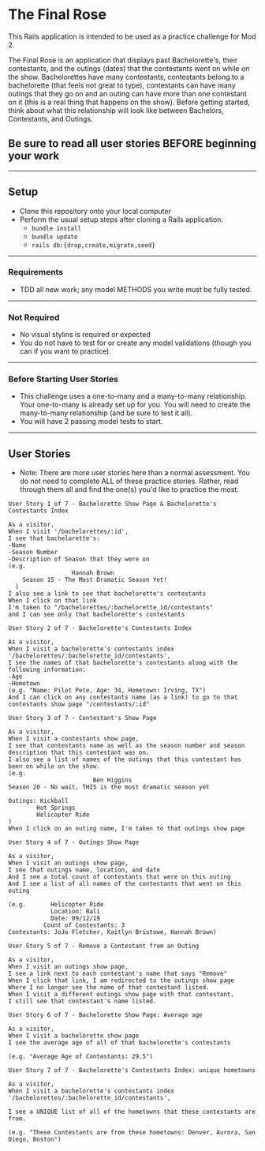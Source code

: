 # The Final Rose

This Rails application is intended to be used as a practice challenge for Mod 2.

The Final Rose is an application that displays past Bachelorette's, their contestants, and the outings (dates) that the contestants went on while on the show. Bachelorettes have many contestants, contestants belong to a bachelorette (that feels not great to type), contestants can have many outings that they go on and an outing can have more than one contestant on it (this is a real thing that happens on the show). Before getting started, think about what this relationship will look like between Bachelors, Contestants, and Outings.

## Be sure to read all user stories BEFORE beginning your work
---

## Setup

* Clone this repository onto your local computer
* Perform the usual setup steps after cloning a Rails application:
  - `bundle install`
  - `bundle update`
  - `rails db:{drop,create,migrate,seed}`
---

### Requirements

* TDD all new work; any model METHODS you write must be fully tested.
---
### Not Required

* No visual stylins is required or expected
* You do not have to test for or create any model validations (though you can if you want to practice). 
---
### Before Starting User Stories

* This challenge uses a one-to-many and a many-to-many relationship. Your one-to-many is already set up for you. You will need to create the many-to-many relationship (and be sure to test it all).
* You will have 2 passing model tests to start.

---

## User Stories
* Note: There are more user stories here than a normal assessment. You do not need to complete ALL of these practice stories. Rather, read through them all and find the one(s) you'd like to practice the most. 

```
User Story 1 of 7 - Bachelorette Show Page & Bachelorette's Contestants Index

As a visitor,
When I visit '/bachelorettes/:id',
I see that bachelorette's:
-Name
-Season Number
-Description of Season that they were on
(e.g.             
                  Hannah Brown
    Season 15 - The Most Dramatic Season Yet!
  )
I also see a link to see that bachelorette's contestants
When I click on that link
I'm taken to "/bachelorettes/:bachelorette_id/contestants"
and I can see only that bachelorette's contestants
```

```
User Story 2 of 7 - Bachelorette's Contestants Index

As a visitor,
When I visit a bachelorette's contestants index '/bachelorettes/:bachelorette_id/contestants',
I see the names of that bachelorette's contestants along with the following information:
-Age
-Hometown
(e.g. "Name: Pilot Pete, Age: 34, Hometown: Irving, TX")
And I can click on any contestants name (as a link) to go to that contestants show page "/contestants/:id"
```

```
User Story 3 of 7 - Contestant's Show Page

As a visitor,
When I visit a contestants show page,
I see that contestants name as well as the season number and season description that this contestant was on.
I also see a list of names of the outings that this contestant has been on while on the show.
(e.g.
                        Ben Higgins
Season 20 - No wait, THIS is the most dramatic season yet

Outings: Kickball
        Hot Springs
        Helicopter Ride
)
When I click on an outing name, I'm taken to that outings show page
```

```
User Story 4 of 7 - Outings Show Page

As a visitor,
When I visit an outings show page,
I see that outings name, location, and date
And I see a total count of contestants that were on this outing
And I see a list of all names of the contestants that went on this outing

(e.g.       Helicopter Ride
            Location: Bali
            Date: 09/12/19
          Count of Contestants: 3
Contestants: JoJo Fletcher, Kaitlyn Bristowe, Hannah Brown)
```

```
User Story 5 of 7 - Remove a Contestant from an Outing

As a visitor, 
When I visit an outings show page, 
I see a link next to each contestant's name that says "Remove"
When I click that link, I am redirected to the outings show page
Where I no longer see the name of that contestant listed. 
When I visit a different outings show page with that contestant, 
I still see that contestant's name listed. 
```

```
User Story 6 of 7 - Bachelorette Show Page: Average age

As a visitor,
When I visit a bachelorette show page
I see the average age of all of that bachelorette's contestants

(e.g. "Average Age of Contestants: 29.5")
```

```
User Story 7 of 7 - Bachelorette's Contestants Index: unique hometowns

As a visitor,
When I visit a bachelorette's contestants index '/bachelorettes/:bachelorette_id/contestants',

I see a UNIQUE list of all of the hometowns that these contestants are from.

(e.g. "These Contestants are from these hometowns: Denver, Aurora, San Diego, Boston")
```
